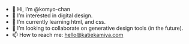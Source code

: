 - 👋 Hi, I’m @komyo-chan
- 👀 I’m interested in digital design.
- 🌱 I’m currently learning html, and css.
- 💞️ I’m looking to collaborate on generative design tools (in the future).
- 📫 How to reach me: hello@katiekamiya.com

<!---
komyo-chan/komyo-chan is a ✨ special ✨ repository because its `README.md` (this file) appears on your GitHub profile.
You can click the Preview link to take a look at your changes.
--->
